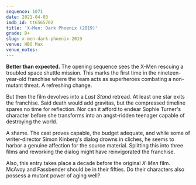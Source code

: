 ```yaml
---
sequence: 1071
date: 2021-04-03
imdb_id: tt6565702
title: 'X-Men: Dark Phoenix (2019)'
grade: D+
slug: x-men-dark-phoenix-2019
venue: HBO Max
venue_notes:
---
```


**Better than expected.** The opening sequence sees the X-Men rescuing a troubled space shuttle mission. This marks the first time in the nineteen-year-old franchise where the team acts as superheroes combating a non-mutant threat. A refreshing change.

<!-- end -->

But then the film devolves into a <span data-imdb-id="tt0376994">_Last Stand_</span> retread. At least one star exits the franchise. Said death would add gravitas, but the compressed timeline spares no time for reflection. Nor can it afford to endear Sophie Turner's character before she transforms into an angst-ridden teenager capable of destroying the world.

A shame. The cast proves capable, the budget adequate, and while some of writer-director Simon Kinberg's dialog drowns in cliches, he seems to harbor a genuine affection for the source material. Splitting this into three films and reworking the dialog might have reinvigorated the franchise.

Also, this entry takes place a decade before the original <span data-imdb-id="tt0120903">_X-Men_</span> film. McAvoy and Fassbender should be in their fifties. Do their characters also possess a mutant power of aging well?